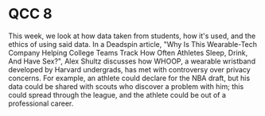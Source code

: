  # QCC 8

This week, we look at how data taken from students, how it's used, and the ethics of using said data. In a Deadspin article, "Why Is This Wearable-Tech Company Helping College Teams Track How Often Athletes Sleep, Drink, And Have Sex?", Alex Shultz discusses how WHOOP, a wearable wristband developed by Harvard undergrads, has met with controversy over privacy concerns. For example, an athlete could declare for the NBA draft, but his data could be shared with scouts who discover a problem with him; this could spread through the league, and the athlete could be out of a professional career.